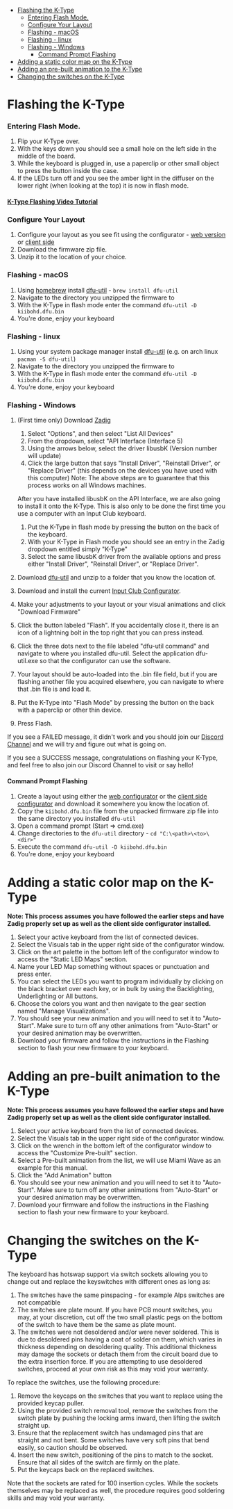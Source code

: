 - [Flashing the K-Type](#flashing-the-k-type)
    + [Entering Flash Mode.](#entering-flash-mode)
    + [Configure Your Layout](#configure-your-layout)
    + [Flashing - macOS](#flashing---macos)
    + [Flashing - linux](#flashing---linux)
    + [Flashing - Windows](#flashing---windows)
      - [Command Prompt Flashing](#command-prompt-flashing)
- [Adding a static color map on the K-Type](#adding-a-static-color-map-on-the-k-type)
- [Adding an pre-built animation to the K-Type](#adding-an-pre-built-animation-to-the-k-type)
- [Changing the switches on the K-Type](#changing-the-switches-on-the-k-type)

# Flashing the K-Type

### Entering Flash Mode.

 1) Flip your K-Type over.
 2) With the keys down you should see a small hole on the left side in the middle of the board.
 3) While the keyboard is plugged in, use a paperclip or other small object to press the button inside the case.
 4) If the LEDs turn off and you see the amber light in the diffuser on the lower right (when looking at the top) it is now in flash mode.
 
#### [K-Type Flashing Video Tutorial](https://youtu.be/i5wFVnEJcok)

### Configure Your Layout
 1) Configure your layout as you see fit using the configurator - [web version](https://configurator.input.club) or [client side](https://github.com/kiibohd/configurator/releases/latest)
 2) Download the firmware zip file.
 3) Unzip it to the location of your choice.

### Flashing - macOS

 1) Using [homebrew](https://brew.sh/) install [dfu-util](http://dfu-util.sourceforge.net/releases/) - `brew install dfu-util`
 2) Navigate to the directory you unzipped the firmware to
 3) With the K-Type in flash mode enter the command `dfu-util -D kiibohd.dfu.bin`
 4) You're done, enjoy your keyboard
 
### Flashing - linux

 1) Using your system package manager install [dfu-util](http://dfu-util.sourceforge.net/releases/) (e.g. on arch linux `pacman -S dfu-util`)
 2) Navigate to the directory you unzipped the firmware to
 3) With the K-Type in flash mode enter the command `dfu-util -D kiibohd.dfu.bin`
 4) You're done, enjoy your keyboard
 
### Flashing - Windows
 1) (First time only) Download [Zadig](http://zadig.akeo.ie/)
	1) Select "Options", and then select "List All Devices"
	2) From the dropdown, select "API Interface (Interface 5)
	3) Using the arrows below, select the driver libusbK (Version number will update) 
	4) Click the large button that says "Install Driver", "Reinstall Driver", or "Replace Driver" (this depends on the devices you have used with this computer)
	Note: The above steps are to guarantee that this process works on all Windows machines. 
	
	After you have installed libusbK on the API Interface, we are also going to install it onto the K-Type. This is also only to be done the first time you use a computer with an Input Club keyboard.
	1) Put the K-Type in flash mode by pressing the button on the back of the keyboard. 
    2) With your K-Type in Flash mode you should see an entry in the Zadig dropdown entitled simply "K-Type"
    3) Select the same libusbK driver from the available options and press either "Install Driver", "Reinstall Driver", or "Replace Driver". 
	
 2) Download [dfu-util](http://dfu-util.sourceforge.net/releases/) and unzip to a folder that you know the location of.
 3) Download and install the current [Input Club Configurator](https://github.com/kiibohd/configurator/releases/latest).
 4) Make your adjustments to your layout or your visual animations and click "Download Firmware"
 5) Click the button labeled "Flash". If you accidentally close it, there is an icon of a lightning bolt in the top right that you can press instead. 
 6) Click the three dots next to the file labeled "dfu-util command" and navigate to where you installed dfu-util. Select the application dfu-util.exe so that the configurator can use the software.
 7) Your layout should be auto-loaded into the .bin file field, but if you are flashing another file you acquired elsewhere, you can navigate to where that .bin file is and load it. 
 8) Put the K-Type into "Flash Mode" by pressing the button on the back with a paperclip or other thin device.
 9) Press Flash.
 
 If you see a FAILED message, it didn't work and you should join our [Discord Channel](https://discordapp.com/invite/9tpgDGS) and we will try and figure out what is going on. 
 
 If you see a SUCCESS message, congratulations on flashing your K-Type, and feel free to also join our Discord Channel to visit or say hello!
 
 #### Command Prompt Flashing
 1) Create a layout using either the [web configurator](https://input.club/configurator/) or the [client side configurator](https://github.com/kiibohd/configurator/releases/latest) and download it somewhere you know the location of. 
 2) Copy the `kiibohd.dfu.bin` file from the unpacked firmware zip file into the same directory you installed `dfu-util`
 3) Open a command prompt (Start => cmd.exe)
 4) Change directories to the `dfu-util` directory - `cd "C:\<path>\<to>\<dir>"`
 5) Execute the command `dfu-util -D kiibohd.dfu.bin`
 6) You're done, enjoy your keyboard
 
# Adding a static color map on the K-Type
 **Note: This process assumes you have followed the earlier steps and have Zadig properly set up as well as the client side configurator installed.**
 1) Select your active keyboard from the list of connected devices.
 2) Select the Visuals tab in the upper right side of the configurator window.
 3) Click on the art palette in the bottom left of the configurator window to access the "Static LED Maps" section.
 4) Name your LED Map something without spaces or punctuation and press enter.
 5) You can select the LEDs you want to program individually by clicking on the black bracket over each key, or in bulk by using the Backlighting, Underlighting or All buttons. 
 6) Choose the colors you want and then navigate to the gear section named "Manage Visualizations".
 7) You should see your new animation and you will need to set it to "Auto-Start". Make sure to turn off any other animations from "Auto-Start" or your desired animation may be overwritten. 
 8) Download your firmware and follow the instructions in the Flashing section to flash your new firmware to your keyboard. 
 
 # Adding an pre-built animation to the K-Type
  **Note: This process assumes you have followed the earlier steps and have Zadig properly set up as well as the client side configurator installed.**
 1) Select your active keyboard from the list of connected devices.
 2) Select the Visuals tab in the upper right side of the configurator window.
 3) Click on the wrench in the bottom left of the configurator window to access the "Customize Pre-built" section.
 4) Select a Pre-built animation from the list, we will use Miami Wave as an example for this manual. 
 5) Click the "Add Animation" button 
 6) You should see your new animation and you will need to set it to "Auto-Start". Make sure to turn off any other animations from "Auto-Start" or your desired animation may be overwritten. 
 7) Download your firmware and follow the instructions in the Flashing section to flash your new firmware to your keyboard.  

# Changing the switches on the K-Type
The keyboard has hotswap support via switch sockets allowing you to change out and replace the keyswitches with different ones as long as:
 1) The switches have the same pinspacing - for example Alps switches are not compatible
 2) The switches are plate mount. If you have PCB mount switches, you may, at your discretion, cut off the two small plastic pegs on the bottom of the switch to have them be the same as plate mount.
 3) The switches were not desoldered and/or were never soldered. This is due to desoldered pins having a coat of solder on them, which varies in thickness depending on desoldering quality. This additional thickness may damage the sockets or detach them from the circuit board due to the extra insertion force. If you are attempting to use desoldered switches, proceed at your own risk as this may void your warranty.

To replace the switches, use the following procedure:

 1) Remove the keycaps on the switches that you want to replace using the provided keycap puller.
 2) Using the provided switch removal tool, remove the switches from the switch plate by pushing the locking arms inward, then lifting the switch straight up.
 3) Ensure that the replacement switch has undamaged pins that are straight and not bent. Some switches have very soft pins that bend easily, so caution should be observed.
 4) Insert the new switch, positioning of the pins to match to the socket. Ensure that all sides of the switch are firmly on the plate.
 5) Put the keycaps back on the replaced switches.

Note that the sockets are rated for 100 insertion cycles. While the sockets themselves may be replaced as well, the procedure requires good soldering skills and may void your warranty.

